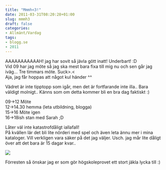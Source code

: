 ```yaml
---
title: "Mmmh<3!"
date: 2011-03-31T08:20:28+01:00
slug: mmmh3
draft: false
categories:
- Allmänt/Vardag
tags:
- blogg.se
- 2011
---
```

AAAAAAAAAAAH! jag har sovit så jävla gött inatt! Underbart! :D  
Vid 09 har jag möte så jag ska mest bara fixa till mig nu och sen går jag iväg... Tre timmars möte. Suck>.<  
Aja, jag får hoppas att något kul händer ^^  
  
Vädret är inte tipptopp som igår, men det är fortfarande inte illa.. Bara väldigt molnigt.. Känns som om detta kommer bli en bra dag faktiskt :)  
  
09->12 Möte  
12->14.30 hemma (leta utbildning, blogga)  
15->16 Möte igen  
16->18ish stan med Sarah ;D  
  
Låter väl inte katastrofdåligt iallafall!  
På kvällen lär det bli lite nörderi med spel och även leta ännu mer i mina kataloger. Vill verkligen vara säker på det jag väljer. Usch. jag mår lite dåligt över att det bara är 15 dagar kvar..  
  
  
![](/assets/images/blogg.se/malm21_140457350.jpg)  
  
  
Förresten så önskar jag er som gör högskoleprovet ett stort jäkla lycka till :)